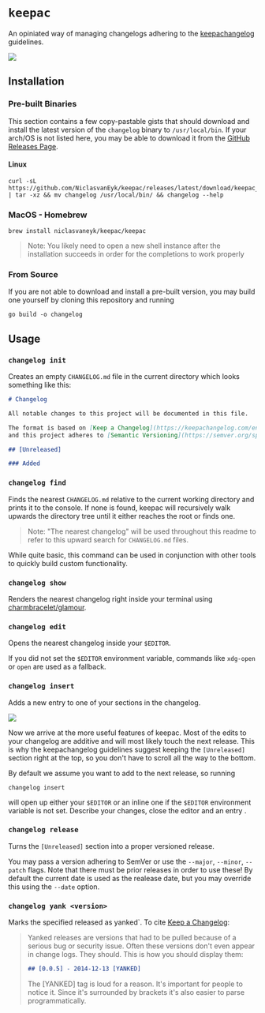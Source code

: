 # `keepac`

An opiniated way of managing changelogs adhering to the [keepachangelog](https://keepachangelog.com/) guidelines.

<picture>
  <source media="(prefers-color-scheme: dark)" srcset="https://niclasvaneyk.github.io/keepac/demo.dark.gif">
  <img src="https://niclasvaneyk.github.io/keepac/demo.light.gif">
</picture>

## Installation

### Pre-built Binaries

This section contains a few copy-pastable gists that should download and install the latest version of the `changelog` binary to `/usr/local/bin`. If your arch/OS is not listed here, you may be able to download it from the [GitHub Releases Page](https://github.com/NiclasvanEyk/keepac/releases).

#### Linux

```shell
curl -sL https://github.com/NiclasvanEyk/keepac/releases/latest/download/keepac_Linux_x86_64.tar.gz | tar -xz && mv changelog /usr/local/bin/ && changelog --help
```

### MacOS - Homebrew

```shell
brew install niclasvaneyk/keepac/keepac
```

> Note: You likely need to open a new shell instance after the installation succeeds in order for the completions to work properly

### From Source

If you are not able to download and install a pre-built version, you may build one yourself by cloning this repository and running

```shell
go build -o changelog
```

## Usage

### `changelog init`

Creates an empty `CHANGELOG.md` file in the current directory which looks something like this:

```markdown
# Changelog

All notable changes to this project will be documented in this file.

The format is based on [Keep a Changelog](https://keepachangelog.com/en/1.0.0/),
and this project adheres to [Semantic Versioning](https://semver.org/spec/v2.0.0.html).

## [Unreleased]

### Added
```

### `changelog find`

Finds the nearest `CHANGELOG.md` relative to the current working directory and prints it to the console.
If none is found, keepac will recursively walk upwards the directory tree until it either reaches the root or finds one.

> Note: "The nearest changelog" will be used throughout this readme to refer to this upward search for `CHANGELOG.md` files.

While quite basic, this command can be used in conjunction with other tools to quickly build custom functionality.

### `changelog show`

Renders the nearest changelog right inside your terminal using [charmbracelet/glamour](https://github.com/charmbracelet/glamour).

### `changelog edit`

Opens the nearest changelog inside your `$EDITOR`.

If you did not set the `$EDITOR` environment variable, commands like `xdg-open` or `open` are used as a fallback.

### `changelog insert`

Adds a new entry to one of your sections in the changelog.

<picture>
  <source media="(prefers-color-scheme: dark)" srcset="https://niclasvaneyk.github.io/keepac/insert.dark.gif">
  <img src="https://niclasvaneyk.github.io/keepac/insert.light.gif">
</picture>

Now we arrive at the more useful features of keepac.
Most of the edits to your changelog are additive and will most likely touch the next release.
This is why the keepachangelog guidelines suggest keeping the `[Unreleased]` section right at the top, so you don't have to scroll all the way to the bottom.

By default we assume you want to add to the next release, so running

```shell
changelog insert
```

will open up either your `$EDITOR` or an inline one if the `$EDITOR` environment variable is not set.
Describe your changes, close the editor and an entry .

### `changelog release`

Turns the `[Unreleased]` section into a proper versioned release.

You may pass a version adhering to SemVer or use the `--major`, `--minor`, `--patch` flags.
Note that there must be prior releases in order to use these!
By default the current date is used as the realease date, but you may override this using the `--date` option.

### `changelog yank <version>`

Marks the specified released as yanked`. To cite [Keep a Changelog](https://keepachangelog.com/en/1.1.0/#yanked):

> Yanked releases are versions that had to be pulled because of a serious bug or security issue. Often these versions don't even appear in change logs. They should. This is how you should display them:
>
> ```markdown
> ## [0.0.5] - 2014-12-13 [YANKED]
> ```
>
> The [YANKED] tag is loud for a reason. It's important for people to notice it. Since it's surrounded by brackets it's also easier to parse programmatically.

